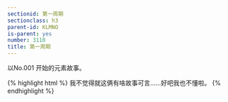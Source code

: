 ```yaml
---
sectionid: 第一周期
sectionclass: h3
parent-id: KLMNO
is-parent: yes
number: 3110
title: 第一周期
---
```

以No.001 开始的元素故事。

{% highlight html %}
我不觉得就这俩有啥故事可言……好吧我也不懂啦。
{% endhighlight %}
